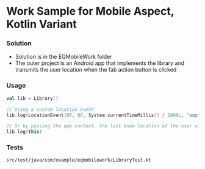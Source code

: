 # Work Sample for Mobile Aspect, Kotlin Variant

### Solution
* Solution is in the EQMobileWork folder
* The outer project is an Android app that implements the library and transmits the user location 
when the fab action button is clicked

### Usage
```kotlin
val lib = Library()

// Using a custom location event
lib.log(LocationEvent(0F, 0F, System.currentTimeMillis() / 1000L, "empty"))

// Or by passing the app context, the last know location of the user will be used
lib.log(this)
```

### Tests
`src/test/java/com/example/eqmobilework/LibraryTest.kt`
